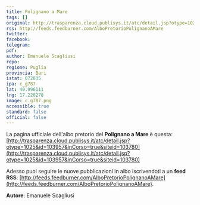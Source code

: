 ```yaml
---
title: Polignano a Mare
tags: []
original: http://trasparenza.cloud.publisys.it/atc/detail.jsp?otype=1025&id=103957&inCorso=true&siteid=103780
rss: http://feeds.feedburner.com/AlboPretorioPolignanoAMare
twitter: 
facebook: 
telegram: 
pdf: 
author: Emanuele Scagliusi
repo: 
regione: Puglia
provincia: Bari
istat: 072035
ipa: c_g787
lat: 40.996111
lng: 17.220278
image: c_g787.png
accessible: true
standard: false
official: false
---
```


La pagina ufficiale dell'albo pretorio del **Polignano a Mare** è questa: [http://trasparenza.cloud.publisys.it/atc/detail.jsp?otype=1025&id=103957&inCorso=true&siteid=103780](http://trasparenza.cloud.publisys.it/atc/detail.jsp?otype=1025&id=103957&inCorso=true&siteid=103780)

Adesso puoi seguire le nuove pubblicazioni in albo iscrivendoti a un **feed RSS**: [http://feeds.feedburner.com/AlboPretorioPolignanoAMare](http://feeds.feedburner.com/AlboPretorioPolignanoAMare).


**Autore**: Emanuele Scagliusi
